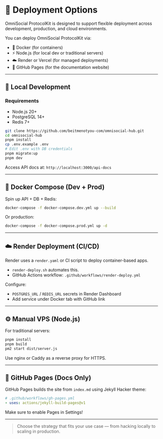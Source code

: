 # 🚀 Deployment Options

OmniSocial ProtocolKit is designed to support flexible deployment across development, production, and cloud environments.

You can deploy OmniSocial ProtocolKit via:
- 🐳 Docker (for containers)
- ⚡ Node.js (for local dev or traditional servers)
- ☁️ Render or Vercel (for managed deployments)
- 📝 GitHub Pages (for the documentation website)

---

## 🧪 Local Development

### Requirements
- Node.js 20+
- PostgreSQL 14+
- Redis 7+

```bash
git clone https://github.com/beitmenotyou-com/omnisocial-hub.git
cd omnisocial-hub
pnpm install
cp .env.example .env
# Edit .env with DB credentials
pnpm migrate:up
pnpm dev
```

Access API docs at: `http://localhost:3000/api-docs`

---

## 🐳 Docker Compose (Dev + Prod)

Spin up API + DB + Redis:
```bash
docker-compose -f docker-compose.dev.yml up --build
```

Or production:
```bash
docker-compose -f docker-compose.prod.yml up -d
```

---

## ☁️ Render Deployment (CI/CD)

Render uses a `render.yaml` or CI script to deploy container-based apps.
- `render-deploy.sh` automates this.
- GitHub Actions workflow: `.github/workflows/render-deploy.yml`

Configure:
- `POSTGRES_URL` / `REDIS_URL` secrets in Render Dashboard
- Add service under Docker tab with GitHub link

---

## ⚙️ Manual VPS (Node.js)

For traditional servers:
```bash
pnpm install
pnpm build
pm2 start dist/server.js
```
Use nginx or Caddy as a reverse proxy for HTTPS.

---

## 📝 GitHub Pages (Docs Only)

GitHub Pages builds the site from `index.md` using Jekyll Hacker theme:
```yml
# .github/workflows/gh-pages.yml
- uses: actions/jekyll-build-pages@v1
```
Make sure to enable Pages in Settings!

---

> Choose the strategy that fits your use case — from hacking locally to scaling in production.
